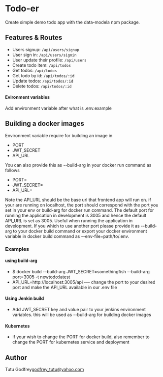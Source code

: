 # Todo-er
Create simple  demo todo app with the data-modela npm package.

## Features & Routes
- Users signup: `/api/users/signup`
- User sign in: `/api/users/signin`
- User update their profile: `/api/users`
- Create todo item: `/api/todos`
- Get todos: `/api/todos`
- Get todo by id: `/api/todos/:id`
- Update todos: `/api/todos/:id`
- Delete todos: `/api/todos/:id`

#### Evironment variables
Add environment variable after what is .env.example

## Building a docker images
Environment variable require for building an image in 
- PORT
- JWT_SECRET
- API_URL

You can also provide this as --build-arg in your docker run command as follows
- PORT=
- JWT_SECRET=
- API_URL=

Note the API_URL should be the base url that frontend app will run on. if your are running on localhost, the port should correspond with the port you set in your env or build-arg for docker run command. The default port for running the application in development is 3005 and hence the default API_URL is set as 3005. Useful when running the application in development. If you which to use another port please provide it as --build-arg to your docker build command or export your docker environment variable in docker build command as --env-file=path/to/.env.

### Examples
#### using build-arg
- $ docker build --build-arg JWT_SECRET=somethingfish --build-arg port=3005  -t newtodo:latest 
- API_URL=http://localhost:3005/api  --- change the port to your desired port and make the API_URL available in our .env file

#### Using Jenkin build
- Add JWT_SECRET key  and value pair to your jenkins environment variables. this will be used as --build-arg for building docker images

#### Kubernetes 
- If your wish to change the PORT for docker build, also remember to change the PORT for kubernetes service and deployment

## Author
Tutu Godfrey<godfrey_tutu@yahoo.com>
